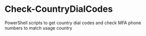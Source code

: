 # Check-CountryDialCodes
PowerShell scripts to get country dial codes and check MFA phone numbers to match usage country
